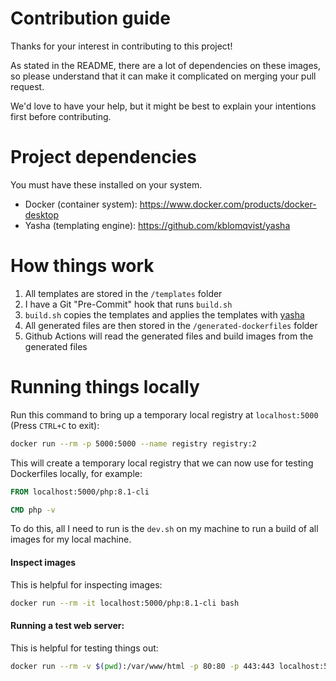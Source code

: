 # Contribution guide
Thanks for your interest in contributing to this project!

As stated in the README, there are a lot of dependencies on these images, so please understand that it can make it complicated on merging your pull request.

We'd love to have your help, but it might be best to explain your intentions first before contributing.

# Project dependencies
You must have these installed on your system.
* Docker (container system): https://www.docker.com/products/docker-desktop
* Yasha (templating engine): https://github.com/kblomqvist/yasha

# How things work
1. All templates are stored in the `/templates` folder
1. I have a Git "Pre-Commit" hook that runs `build.sh`
1. `build.sh` copies the templates and applies the templates with [yasha](https://github.com/kblomqvist/yasha)
1. All generated files are then stored in the `/generated-dockerfiles` folder
1. Github Actions will read the generated files and build images from the generated files

# Running things locally
Run this command to bring up a temporary local registry at `localhost:5000` (Press `CTRL+C` to exit):
```sh
docker run --rm -p 5000:5000 --name registry registry:2
```
This will create a temporary local registry that we can now use for testing Dockerfiles locally, for example:
```Dockerfile
FROM localhost:5000/php:8.1-cli

CMD php -v
```

To do this, all I need to run is the `dev.sh` on my machine to run a build of all images for my local machine.

#### Inspect images
This is helpful for inspecting images:
```sh
docker run --rm -it localhost:5000/php:8.1-cli bash
```

#### Running a test web server:
This is helpful for testing things out:
```sh
docker run --rm -v $(pwd):/var/www/html -p 80:80 -p 443:443 localhost:5000/php:8.1-fpm-nginx
```